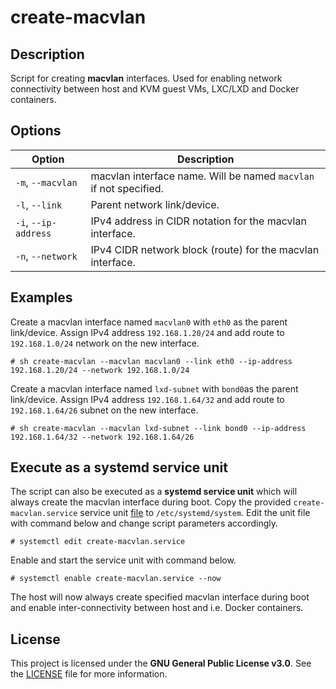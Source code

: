 # create-macvlan

## Description
Script for creating **macvlan** interfaces. Used for enabling network connectivity between host and KVM guest VMs, LXC/LXD and Docker containers.

## Options
| **Option** | **Description** |
| --- | --- |
| `-m`, `--macvlan`    | macvlan interface name. Will be named `macvlan` if not specified. |
| `-l`, `--link`       | Parent network link/device.                                       |
| `-i`, `--ip-address` | IPv4 address in CIDR notation for the macvlan interface.          |
| `-n`, `--network`    | IPv4 CIDR network block (route) for the macvlan interface.        |

## Examples
Create a macvlan interface named `macvlan0` with `eth0` as the parent link/device. Assign IPv4 address `192.168.1.20/24` and add route to `192.168.1.0/24` network on the new interface.

```
# sh create-macvlan --macvlan macvlan0 --link eth0 --ip-address 192.168.1.20/24 --network 192.168.1.0/24
```

Create a macvlan interface named `lxd-subnet` with `bond0`as the parent link/device. Assign IPv4 address `192.168.1.64/32` and add route to `192.168.1.64/26` subnet on the new interface.

```
# sh create-macvlan --macvlan lxd-subnet --link bond0 --ip-address 192.168.1.64/32 --network 192.168.1.64/26
```

## Execute as a systemd service unit
The script can also be executed as a **systemd service unit** which will always create the macvlan interface during boot. Copy the provided `create-macvlan.service` service unit [file](etc/systemd/system/create-macvlan.service) to `/etc/systemd/system`. Edit the unit file with command below and change script parameters accordingly.

```
# systemctl edit create-macvlan.service
```

Enable and start the service unit with command below.

```
# systemctl enable create-macvlan.service --now
```

The host will now always create specified macvlan interface during boot and enable inter-connectivity between host and i.e. Docker containers.

## License
This project is licensed under the **GNU General Public License v3.0**. See the [LICENSE](LICENSE) file for more information.
